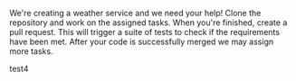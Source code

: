 We're creating a weather service and we need your help! Clone the repository and work on the assigned tasks. When you're finished, create a pull request. This will trigger a suite of tests to check if the requirements have been met. After your code is successfully merged we may assign more tasks.

test4
